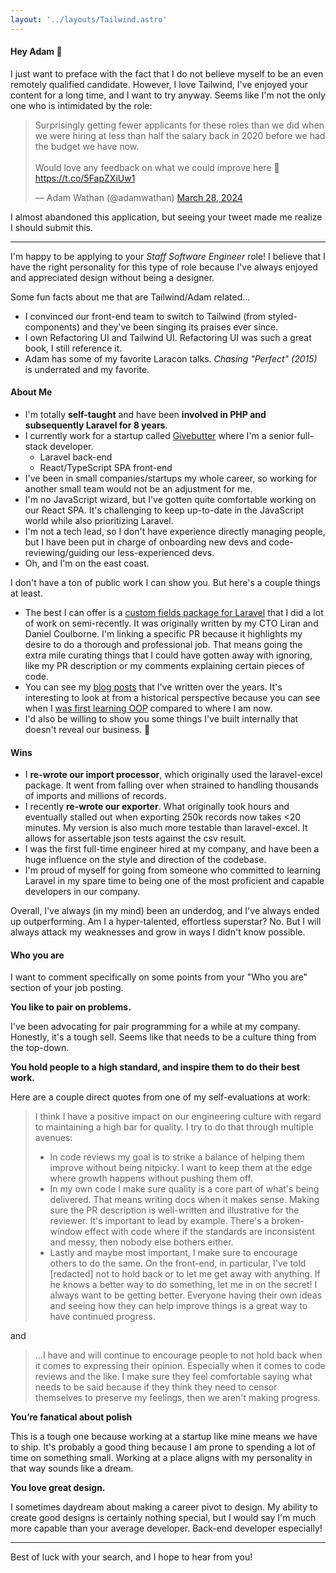 ```yaml
---
layout: '../layouts/Tailwind.astro'
---
```


#### Hey Adam 🤝

I just want to preface with the fact that I do not believe myself to be an even remotely qualified candidate. However, I love Tailwind, I've enjoyed your content for a long time, and I want to try anyway. Seems like I'm not the only one who is intimidated by the role:

<blockquote class="twitter-tweet"><p lang="en" dir="ltr">Surprisingly getting fewer applicants for these roles than we did when we were hiring at less than half the salary back in 2020 before we had the budget we have now.<br><br>Would love any feedback on what we could improve here 🤔 <a href="https://t.co/5FapZXiUw1">https://t.co/5FapZXiUw1</a></p>&mdash; Adam Wathan (@adamwathan) <a href="https://twitter.com/adamwathan/status/1773341818773540949?ref_src=twsrc%5Etfw">March 28, 2024</a></blockquote> <script async src="https://platform.twitter.com/widgets.js" charset="utf-8"></script>

I almost abandoned this application, but seeing your tweet made me realize I should submit this.

<hr>

I'm happy to be applying to your *Staff Software Engineer* role! I believe that I have the right personality for this type of role because I've always enjoyed and appreciated design without being a designer.

Some fun facts about me that are Tailwind/Adam related...

* I convinced our front-end team to switch to Tailwind (from styled-components) and they've been singing its praises ever since.
* I own Refactoring UI and Tailwind UI. Refactoring UI was such a great book, I still reference it.
* Adam has some of my favorite Laracon talks. _Chasing "Perfect" (2015)_ is underrated and my favorite.

#### About Me

* I'm totally **self-taught** and have been **involved in PHP and subsequently Laravel for 8 years**. 
* I currently work for a startup called [Givebutter](https://givebutter.com) where I'm a senior full-stack developer.
    * Laravel back-end
    * React/TypeScript SPA front-end
* I've been in small companies/startups my whole career, so working for another small team would not be an adjustment for me.
* I'm no JavaScript wizard, but I've gotten quite comfortable working on our React SPA. It's challenging to keep up-to-date in the JavaScript world while also prioritizing Laravel.
* I'm not a tech lead, so I don't have experience directly managing people, but I have been put in charge of onboarding new devs and code-reviewing/guiding our less-experienced devs.
* Oh, and I'm on the east coast.

I don't have a ton of public work I can show you. But here's a couple things at least.
* The best I can offer is a [custom fields package for Laravel](https://github.com/givebutter/laravel-custom-fields/pull/36) that I did a lot of work on semi-recently. It was originally written by my CTO Liran and Daniel Coulborne. I'm linking a specific PR because it highlights my desire to do a thorough and professional job. That means going the extra mile curating things that I could have gotten away with ignoring, like my PR description or my comments explaining certain pieces of code.
* You can see my [blog posts](https://clintwinter.me/blog) that I've written over the years. It's interesting to look at from a historical perspective because you can see when I [was first learning OOP](https://clintwinter.me/blog/wibwo-1-library-and-design-patterns#learning) compared to where I am now.
* I'd also be willing to show you some things I've built internally that doesn't reveal our business. 🤫

#### Wins

* I **re-wrote our import processor**, which originally used the laravel-excel package. It went from falling over when strained to handling thousands of imports and millions of records.
* I recently **re-wrote our exporter**. What originally took hours and eventually stalled out when exporting 250k records now takes <20 minutes. My version is also much more testable than laravel-excel. It allows for assertable json tests against the csv result.
* I was the first full-time engineer hired at my company, and have been a huge influence on the style and direction of the codebase.
* I'm proud of myself for going from someone who committed to learning Laravel in my spare time to being one of the most proficient and capable developers in our company.

Overall, I've always (in my mind) been an underdog, and I've always ended up outperforming. Am I a hyper-talented, effortless superstar? No. But I will always attack my weaknesses and grow in ways I didn't know possible.

#### Who you are

I want to comment specifically on some points from your "Who you are" section of your job posting.

**You like to pair on problems.**

I've been advocating for pair programming for a while at my company. Honestly, it's a tough sell. Seems like that needs to be a culture thing from the top-down.

**You hold people to a high standard, and inspire them to do their best work.**

Here are a couple direct quotes from one of my self-evaluations at work:

> <p class="not-prose">I think I have a positive impact on our engineering culture with regard to maintaining a high bar for quality. I try to do that through multiple avenues:</p>
> <ul><li>In code reviews my goal is to strike a balance of helping them improve without being nitpicky. I want to keep them at the edge where growth happens without pushing them off.</li>
> <li>In my own code I make sure quality is a core part of what's being delivered. That means writing docs when it makes sense. Making sure the PR description is well-written and illustrative for the reviewer. It's important to lead by example. There's a broken-window effect with code where if the standards are inconsistent and messy, then nobody else bothers either.</li>
> <li>Lastly and maybe most important, I make sure to encourage others to do the same. On the front-end, in particular, I've told [redacted] not to hold back or to let me get away with anything. If he knows a better way to do something, let me in on the secret! I always want to be getting better. Everyone having their own ideas and seeing how they can help improve things is a great way to have continued progress.</li></ul>

and

> ...I have and will continue to encourage people to not hold back when it comes to expressing their opinion. Especially when it comes to code reviews and the like. I make sure they feel comfortable saying what needs to be said because if they think they need to censor themselves to preserve my feelings, then we aren't making progress.

**You’re fanatical about polish**

This is a tough one because working at a startup like mine means we have to ship. It's probably a good thing because I am prone to spending a lot of time on something small. Working at a place aligns with my personality in that way sounds like a dream.

**You love great design.**

I sometimes daydream about making a career pivot to design. My ability to create good designs is certainly nothing special, but I would say I'm much more capable than your average developer. Back-end developer especially!

<hr>

Best of luck with your search, and I hope to hear from you!
